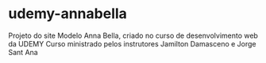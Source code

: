 # udemy-annabella
Projeto do site Modelo Anna Bella, criado no curso de desenvolvimento web da UDEMY
Curso ministrado pelos instrutores Jamilton Damasceno e Jorge Sant Ana
